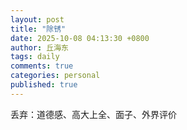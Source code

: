 ```yaml
---
layout: post
title: "除锈"
date: 2025-10-08 04:13:30 +0800
author: 丘海东 
tags: daily
comments: true
categories: personal
published: true
---
```

丢弃：道德感、高大上全、面子、外界评价
